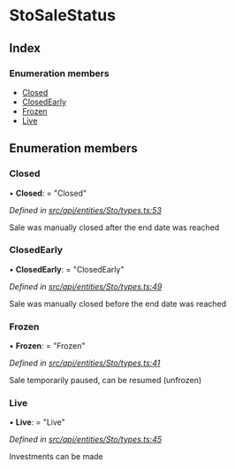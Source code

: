 # StoSaleStatus

## Index

### Enumeration members

* [Closed](stosalestatus.md#closed)
* [ClosedEarly](stosalestatus.md#closedearly)
* [Frozen](stosalestatus.md#frozen)
* [Live](stosalestatus.md#live)

## Enumeration members

### Closed

• **Closed**: = "Closed"

_Defined in_ [_src/api/entities/Sto/types.ts:53_](https://github.com/PolymathNetwork/polymesh-sdk/blob/56921667/src/api/entities/Sto/types.ts#L53)

Sale was manually closed after the end date was reached

### ClosedEarly

• **ClosedEarly**: = "ClosedEarly"

_Defined in_ [_src/api/entities/Sto/types.ts:49_](https://github.com/PolymathNetwork/polymesh-sdk/blob/56921667/src/api/entities/Sto/types.ts#L49)

Sale was manually closed before the end date was reached

### Frozen

• **Frozen**: = "Frozen"

_Defined in_ [_src/api/entities/Sto/types.ts:41_](https://github.com/PolymathNetwork/polymesh-sdk/blob/56921667/src/api/entities/Sto/types.ts#L41)

Sale temporarily paused, can be resumed \(unfrozen\)

### Live

• **Live**: = "Live"

_Defined in_ [_src/api/entities/Sto/types.ts:45_](https://github.com/PolymathNetwork/polymesh-sdk/blob/56921667/src/api/entities/Sto/types.ts#L45)

Investments can be made

